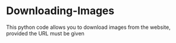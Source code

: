# Downloading-Images
This python code allows you to download images from the website, provided the URL must be given
